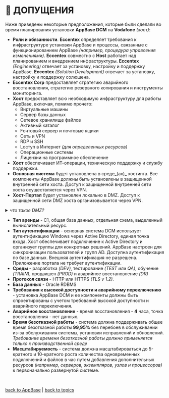 # 📄 ДОПУЩЕНИЯ

Ниже приведены некоторые предположения, которые были сделали во время планирования установки **AppBase DCM** на **Vodafone** _(хост)_:

* **Роли и обязанности**. **Eccentex** определяет требования к инфраструктуре установки AppBase и процессы, связанные с функционированием AppBase _(например, процедура управления изменениями)_. **Eccentex** совместно с **Host** работает над планированием и внедрением инфраструктуры. **Eccentex** _(Engineering)_ отвечает за установку, настройку и поддержку AppBase. **Eccentex** _(Solution Development)_ отвечает за установку, настройку и поддержку солюшена.
* **Eccentex Corp** предоставляет стратегию аварийного восстановления, стратегию резервного копирования и инструменты мониторинга.
* **Хост** предоставляет всю необходимую инфраструктуру для работы AppBase, включая, помимо прочего:
    * Виртуальные машины
    * Cервер базы данных
    * Cетевое хранилище файлов
    * Aктивный каталог
    * Fочтовый сервер и почтовые ящики
    * Cеть и VPN
    * RDP и SSH
    * Lоступ в Интернет _(для определенных ресурсов)_
    * Операционные системы
    * Лицензии на программное обеспечение
* **Хост** обеспечивает ИТ-операции, техническую поддержку и службу поддержки.
* **Основная система** будет установлена ​​в среде_(ах)_ хостинга. Все компоненты AppBase должны быть установлены в защищенной внутренней сети хоста. Доступ к защищенной внутренней сети хоста осуществляется через VPN.
* **Хост-Портал** будет установлен локально в DMZ. Доступ к защищенной сети DMZ хоста организовывается через VPN.
<details><summary><i><h7>что такое DMZ?</h7></i></summary>

Демилитаризованная зона **_(DMZ)_** - это сеть периметра, которая защищает внутреннюю локальную сеть (LAN) организации от ненадежного трафика.

Обычное значение **_DMZ_** - это подсеть, которая находится между общедоступным Интернетом и частными сетями.

</details>

* **Тип аренды** - C1, общая база данных, отдельная схема, выделенный вычислительный ресурс.
* **Тип аутентификации** - основная система DCM использует аутентификацию Windows через Active Directory, единая точка входа. Хост обеспечивает подключение к Active Directory и организует группы для конкретных решений. AppBase настроен для синхронизации пользователей и групп AD. Доступна аутентификация по базе данных. Внешняя аутентификация не разрешена. Приложение портала не требует аутентификации.
* **Среды** - разработка _(DEV)_, тестирование _(TEST или QA)_, обучение _(TRAIN)_, продакшен _(PROD)_ и аварийное восстановление _(DR)_
* **Протокол связи** - HTTP или HTTPS _(TLS v 1.2)_.
* **База данных** -  Oracle RDBMS
* **Требования к высокой доступности и аварийному переключению** - установка AppBase DCM и ее компоненты должны быть спроектированы с учетом требований высокой доступности и аварийного переключения.
* **Аварийное восстановление** - время восстановления - **4** часа, точка восстановления - нет данных.
* **Время безотказной работы** - система должна поддерживать общее время безотказной работы **99,95%** без перебоев в обслуживании из-за обслуживания системы, установки исправлений и обновлений. _Требование времени безотказной работы должно применяется только к производственной среде_
* **Масштабируемость** - система должна масштабироваться до 5-кратного и 10-кратного роста количества одновременных подключений и файлов в час путем добавления дополнительных ресурсов _(например, серверов, экземпляров, узлов и процессоров)_ к первоначально развернутой системе.


<br/>

[back to AppBase](https://github.com/CrappyCodeMaker/ECCENTEX-KNOWLEGE/blob/main/Content/1%20Start%20work/1.2%20AppBase/AppBase.md#-%D0%B8%D0%BD%D1%84%D1%80%D0%B0%D1%81%D1%82%D1%80%D1%83%D0%BA%D1%82%D1%83%D1%80%D0%B0-%D0%B8-%D0%B0%D1%80%D1%85%D0%B8%D1%82%D0%B5%D0%BA%D1%82%D1%83%D1%80%D0%B0-%D1%83%D1%81%D1%82%D0%B0%D0%BD%D0%BE%D0%B2%D0%BA%D0%B8-appbase-dcm) | [back to topics](https://github.com/CrappyCodeMaker/ECCENTEX-KNOWLEGE/tree/main/Content/0%20Topics/Topics.md)